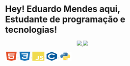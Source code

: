 # Hey! Eduardo Mendes aqui, Estudante de programação e tecnologias!
<div align="center">
  <a href="https://github.com/mendeseduardo">
  <img height="180em" src="https://github-readme-stats.vercel.app/api?username=mendeseduardo&show_icons=true&theme=tokyonight&include_all_commits=true&count_private=true"/>
  <img height="180em" src="https://github-readme-stats.vercel.app/api/top-langs/?username=mendeseduardo&layout=compact&langs_count=7&theme=tokyonight"/>
</div>
<div style="display: inline_block"><br>
  <img align="center" alt="ME-HTML" height="30" width="40" src="https://github.com/devicons/devicon/blob/master/icons/html5/html5-plain.svg">
  <img align="center" alt="ME_CSS" height="30" width="40" src="https://github.com/devicons/devicon/blob/master/icons/css3/css3-plain.svg">
  <img align="center" alt="ME_Js" height="30" width="40" src="https://github.com/devicons/devicon/blob/master/icons/javascript/javascript-plain.svg">
  <img align="center" alt="ME_C" height="30" width="40" src="https://github.com/devicons/devicon/blob/master/icons/c/c-plain.svg">
  <img align="center" alt="ME_Python" height="30" width="40" src="https://github.com/devicons/devicon/blob/master/icons/python/python-original.svg">
</div>
